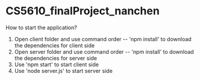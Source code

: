 # CS5610_finalProject_nanchen

How to start the application?

1. Open client folder and use command order -- 'npm install' to download the dependencies for client side
2. Open server folder and use command order -- 'npm install' to download the dependencies for server side
3. Use 'npm start' to start client side
4. Use 'node server.js' to start server side
